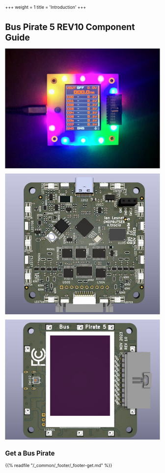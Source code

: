 +++
weight = 1
title = 'Introduction'
+++

# Bus Pirate 5 REV10 Component Guide

![](./img/bp5rev10-cover-2.jpg) 

![](./img/bp5-rev10-3d-bottom.jpg)

![](./img/bp5rev10-3d-top.jpg)


## Get a Bus Pirate
 

{{% readfile "/_common/_footer/_footer-get.md" %}}